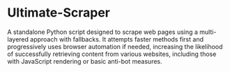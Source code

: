 # Ultimate-Scraper
A standalone Python script designed to scrape web pages using a multi-layered approach with fallbacks. It attempts faster methods first and progressively uses browser automation if needed, increasing the likelihood of successfully retrieving content from various websites, including those with JavaScript rendering or basic anti-bot measures.
